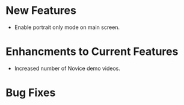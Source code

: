 # New Features
* Enable portrait only mode on main screen.


# Enhancments to Current Features
* Increased number of Novice demo videos.

# Bug Fixes
